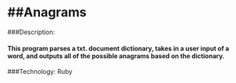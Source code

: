 ##Anagrams
========

###Description:
#### This program parses a txt. document dictionary, takes in a user input of a word, and outputs all of the possible anagrams based on the dictionary.

###Technology:
Ruby
